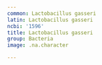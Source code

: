 ```yaml
---
common: Lactobacillus gasseri
latin: Lactobacillus gasseri
ncbi: '1596'
title: Lactobacillus gasseri
group: Bacteria
image: .na.character

---
```

